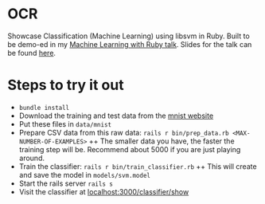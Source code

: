 OCR
===

Showcase Classification (Machine Learning) using libsvm in Ruby. Built to be demo-ed in my [Machine Learning with Ruby talk](http://gardencityruby2014.busyconf.com/schedule#activity_5252638a3101f6000f00003a). Slides for the talk can be found [here](https://slid.es/arnab_deka/ml-with-ruby/).

Steps to try it out
======
+ `bundle install`
+ Download the training and test data from the [mnist website](http://yann.lecun.com/exdb/mnist/)
+ Put these files in `data/mnist`
+ Prepare CSV data from this raw data: `rails r bin/prep_data.rb <MAX-NUMBER-OF-EXAMPLES>`
++ The smaller data you have, the faster the training step will be. Recommend about 5000 if you are just playing around.
+ Train the classifier: `rails r bin/train_classifier.rb`
++ This will create and save the model in `models/svm.model`
+ Start the rails server `rails s`
+ Visit the classifier at [localhost:3000/classifier/show](http://localhost:3000/classifier/show)
